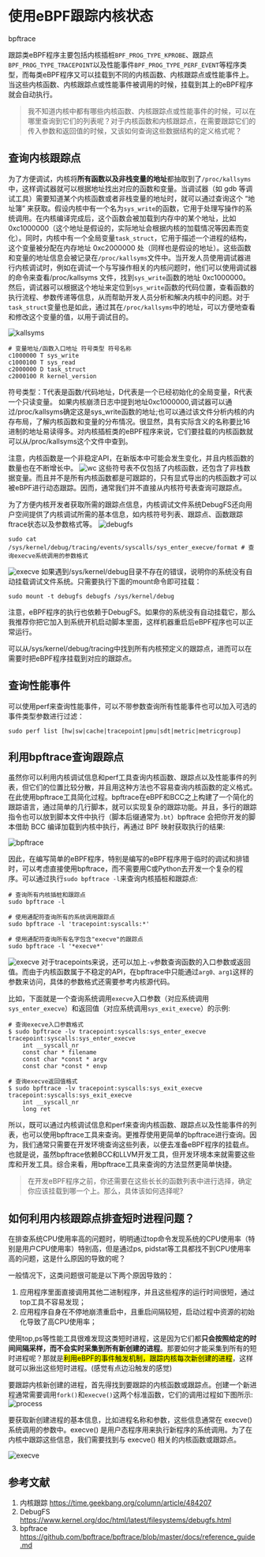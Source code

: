 # 使用eBPF跟踪内核状态

bpftrace

跟踪类eBPF程序主要包括内核插桩`BPF_PROG_TYPE_KPROBE`、跟踪点`BPF_PROG_TYPE_TRACEPOINT`以及性能事件`BPF_PROG_TYPE_PERF_EVENT`等程序类型，而每类eBPF程序又可以挂载到不同的内核函数、内核跟踪点或性能事件上。当这些内核函数、内核跟踪点或性能事件被调用的时候，挂载到其上的eBPF程序就会自动执行。

> 我不知道内核中都有哪些内核函数、内核跟踪点或性能事件的时候，可以在哪里查询到它们的列表呢？对于内核函数和内核跟踪点，在需要跟踪它们的传入参数和返回值的时候，又该如何查询这些数据结构的定义格式呢？


## 查询内核跟踪点
为了方便调试，内核将**所有函数以及非栈变量的地址**都抽取到了`/proc/kallsyms`中，这样调试器就可以根据地址找出对应的函数和变量。当调试器（如 gdb 等调试工具）需要知道某个内核函数或者非栈变量的地址时，就可以通过查询这个 “地址簿” 来获取。假设内核中有一个名为`sys_write`的函数，它用于处理写操作的系统调用。在内核编译完成后，这个函数会被加载到内存中的某个地址，比如 0xc1000000（这个地址是假设的，实际地址会根据内核的加载情况等因素而变化）。同时，内核中有一个全局变量`task_struct`，它用于描述一个进程的结构，这个变量被分配在内存地址 0xc2000000 处（同样也是假设的地址）。这些函数和变量的地址信息会被记录在`/proc/kallsyms`文件中。当开发人员使用调试器进行内核调试时，例如在调试一个与写操作相关的内核问题时，他们可以使用调试器的命令来查看/proc/kallsyms 文件，找到`sys_write`函数的地址 0xc1000000。然后，调试器可以根据这个地址来定位到`sys_write`函数的代码位置，查看函数的执行流程、参数传递等信息，从而帮助开发人员分析和解决内核中的问题。对于`task_struct`变量也是如此，通过其在`/proc/kallsyms`中的地址，可以方便地查看和修改这个变量的值，以用于调试目的。

![kallsyms](image.png)
```shell
# 变量地址/函数入口地址 符号类型 符号名称
c1000000 T sys_write
c1000100 T sys_read
c2000000 D task_struct
c2000100 R kernel_version
```
符号类型：T代表是函数/代码地址，D代表是一个已经初始化的全局变量，R代表一个只读变量。
如果内核崩溃日志中提到地址0xc1000000,调试器可以通过/proc/kallsyms确定这是sys_write函数的地址;也可以通过该文件分析内核的内存布局，了解内核函数和变量的分布情况。很显然，具有实际含义的名称要比16进制的地址易读得多。对内核插桩类的eBPF程序来说，它们要挂载的内核函数就可以从/proc/kallsyms这个文件中查到。

注意，内核函数是一个非稳定API，在新版本中可能会发生变化，并且内核函数的数量也在不断增长中。
![wc](image-1.png)
这些符号表不仅包括了内核函数，还包含了非栈数据变量。而且并不是所有内核函数都是可跟踪的，只有显式导出的内核函数才可以被eBPF进行动态跟踪。因而，通常我们并不直接从内核符号表查询可跟踪点。


为了方便内核开发者获取所需的跟踪点信息，内核调试文件系统DebugFS还向用户空间提供了内核调试所需的基本信息，如内核符号列表、跟踪点、函数跟踪ftrace状态以及参数格式等。
![debugfs](image-2.png)
```shell
sudo cat /sys/kernel/debug/tracing/events/syscalls/sys_enter_execve/format # 查询execve系统调用的参数格式
```
![execve](image-3.png)
如果遇到/sys/kernel/debug目录不存在的错误，说明你的系统没有自动挂载调试文件系统。只需要执行下面的mount命令即可挂载：
```shell
sudo mount -t debugfs debugfs /sys/kernel/debug
```
注意，eBPF程序的执行也依赖于DebugFS。如果你的系统没有自动挂载它，那么我推荐你把它加入到系统开机启动脚本里面，这样机器重启后eBPF程序也可以正常运行。

可以从/sys/kernel/debug/tracing中找到所有内核预定义的跟踪点，进而可以在需要时把eBPF程序挂载到对应的跟踪点。

## 查询性能事件
可以使用perf来查询性能事件，可以不带参数查询所有性能事件也可以加入可选的事件类型参数进行过滤：
```shell
sudo perf list [hw|sw|cache|tracepoint|pmu|sdt|metric|metricgroup]
```

## 利用bpftrace查询跟踪点

虽然你可以利用内核调试信息和perf工具查询内核函数、跟踪点以及性能事件的列表，但它们的位置比较分散，并且用这种方法也不容易查询内核函数的定义格式。在此使用bpftrace工具简化过程。bpftrace在eBPF和BCC之上构建了一个简化的跟踪语言，通过简单的几行脚本，就可以实现复杂的跟踪功能。并且，多行的跟踪指令也可以放到脚本文件中执行（脚本后缀通常为`.bt`）bpftrace 会把你开发的脚本借助 BCC 编译加载到内核中执行，再通过 BPF 映射获取执行的结果:

![bpftrace](image-5.png)


因此，在编写简单的eBPF程序，特别是编写的eBPF程序用于临时的调试和排错时，可以考虑直接使用bpftrace，而不需要用C或Python去开发一个复杂的程序。可以通过执行`sudo bpftrace -l`来查询内核插桩和跟踪点:
```shell
# 查询所有内核插桩和跟踪点
sudo bpftrace -l

# 使用通配符查询所有的系统调用跟踪点
sudo bpftrace -l 'tracepoint:syscalls:*'

# 使用通配符查询所有名字包含"execve"的跟踪点
sudo bpftrace -l '*execve*'
```
![execve](image-6.png)
对于tracepoints来说，还可以加上`-v`参数查询函数的入口参数或返回值。而由于内核函数属于不稳定的API，在bpftrace中只能通过`arg0、arg1`这样的参数来访问，具体的参数格式还需要参考内核源代码。

比如，下面就是一个查询系统调用`execve`入口参数（对应系统调用`sys_enter_execve`）和返回值（对应系统调用`sys_exit_execve`）的示例:
```shell
# 查询execve入口参数格式
$ sudo bpftrace -lv tracepoint:syscalls:sys_enter_execve
tracepoint:syscalls:sys_enter_execve
    int __syscall_nr
    const char * filename
    const char *const * argv
    const char *const * envp

# 查询execve返回值格式
$ sudo bpftrace -lv tracepoint:syscalls:sys_exit_execve
tracepoint:syscalls:sys_exit_execve
    int __syscall_nr
    long ret
```

所以，既可以通过内核调试信息和perf来查询内核函数、跟踪点以及性能事件的列表，也可以使用bpftrace工具来查询。更推荐使用更简单的bpftrace进行查询。因为，我们通常只需要在开发环境查询这些列表，以便去准备eBPF程序的挂载点。也就是说，虽然bpftrace依赖BCC和LLVM开发工具，但开发环境本来就需要这些库和开发工具。综合来看，用bpftrace工具来查询的方法显然更简单快捷。


> 在开发eBPF程序之前，你还需要在这些长长的函数列表中进行选择，确定你应该挂载到哪一个上。那么，具体该如何选择呢?

## 如何利用内核跟踪点排查短时进程问题？

在排查系统CPU使用率高的问题时，明明通过top命令发现系统的CPU使用率（特别是用户CPU使用率）特别高，但是通过ps, pidstat等工具都找不到CPU使用率高的问题，这是什么原因的导致的呢？

一般情况下，这类问题很可能是以下两个原因导致的：
1. 应用程序里面直接调用其他二进制程序，并且这些程序的运行时间很短，通过top工具不容易发现；
2. 应用程序自身在不停地崩溃重启中，且重启间隔较短，启动过程中资源的初始化导致了高CPU使用率；

使用top,ps等性能工具很难发现这类短时进程，这是因为它们都**只会按照给定的时间间隔采样，而不会实时采集到所有新创建的进程**。那要如何才能采集到所有的短时进程呢？那就是<mark>利用eBPF的事件触发机制，跟踪内核每次新创建的进程</mark>，这样就可以揪出这些短时进程。(感觉有点边沿触发的感觉)



要跟踪内核新创建的进程，首先得找到要跟踪的内核函数或跟踪点。创建一个新进程通常需要调用`fork()`和`execve()`这两个标准函数，它们的调用过程如下图所示:
![process](image-7.png)

要获取新创建进程的基本信息，比如进程名称和参数，这些信息通常在 execve() 系统调用的参数中。execve() 是用户态程序用来执行新程序的系统调用。为了在内核中跟踪这些信息，我们需要找到与 execve() 相关的内核函数或跟踪点。

![execve](image-9.png)



## 参考文献
1. 内核跟踪 https://time.geekbang.org/column/article/484207
2. DebugFS https://www.kernel.org/doc/html/latest/filesystems/debugfs.html
3. bpftrace https://github.com/bpftrace/bpftrace/blob/master/docs/reference_guide.md